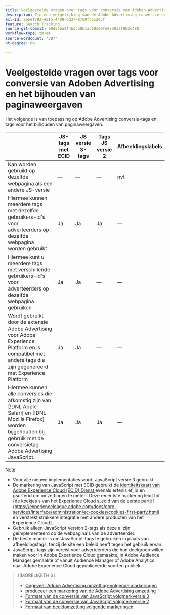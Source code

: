 ```yaml
---
title: Veelgestelde vragen over tags voor conversie van Adoben Advertising en het bijhouden van paginaweergaven
description: Zie een vergelijking van de Adobe Advertising-conversie en de labels voor het bijhouden van de paginaweergave.
exl-id: 2e5ef792-e0f5-4409-bd37-87d9fab1265f
feature: Search Tracking
source-git-commit: e9d55ba2f4b3ce8b1ac19c06fe8759a2f862c480
workflow-type: tm+mt
source-wordcount: '307'
ht-degree: 0%

---
```


# Veelgestelde vragen over tags voor conversie van Adoben Advertising en het bijhouden van paginaweergaven

Het volgende is van toepassing op Adobe Advertising conversie-tags en tags voor het bijhouden van paginaweergaven.

| | JS-tags met ECID | JS versie 3-tags | Tags JS versie 2 | Afbeeldingslabels |
| ---- | ---- | ---- | ---- | ---- |
| Kan worden gebruikt op dezelfde webpagina als een andere JS-versie | — | — | — | nvt |
| Hiermee kunnen meerdere tags met dezelfde gebruikers-id&#39;s voor adverteerders op dezelfde webpagina worden gebruikt | Ja | Ja | Ja | — |
| Hiermee kunt u meerdere tags met verschillende gebruikers-id&#39;s voor adverteerders op dezelfde webpagina gebruiken | Ja | Ja | — | — |
| Wordt gebruikt door de extensie Adobe Advertising voor Adobe Experience Platform en is compatibel met andere tags die zijn gegenereerd met Experience Platform | Ja | Ja | — | — |
| Hiermee kunnen alle conversies die afkomstig zijn van [!DNL Apple Safari] en [!DNL Mozilla Firefox] worden bijgehouden bij gebruik met de conversietag Adobe Advertising JavaScript. | Ja | Ja | Ja | — |

<!-- add link to page on conversion mapping tag above? -->

>[!NOTE]
>
>* Voor alle nieuwe implementaties wordt JavaScript versie 3 gebruikt.
>* De markering van JavaScript met ECID gebruikt de [ identiteitskaart van Adobe Experience Cloud (ECID) Dienst ](https://experienceleague.adobe.com/docs/id-service/using/intro/overview.html) evenals erfenis ef_id en gsurferid om omzettingen te meten. Deze recentste markering leidt tot {de koekjes s van het Experience Cloud s_ecid van de eerste partij ](https://experienceleague.adobe.com/docs/core-services/interface/administration/ec-cookies/cookies-first-party.html) en verstrekt strakkere integratie met andere producten van het Experience Cloud.[
>* Gebruik alleen JavaScript Version 2-tags als deze al zijn geïmplementeerd op de webpagina&#39;s van de adverteerder.
>* De beste manier is om JavaScript-tags te gebruiken in plaats van afbeeldingstags, tenzij de site een beleid heeft tegen het gebruik ervan.
>* JavaScript-tags zijn vereist voor adverteerders die hun doelgroep willen maken voor in Adobe Experience Cloud gemaakte, in Adobe Audience Manager gemaakte of vanuit Audience Manager of Adobe Analytics naar Adobe Experience Cloud gepubliceerde soorten publiek.

>[!MORELIKETHIS]
>
>* [ Ongeveer Adobe Advertising omzetting-volgende markeringen ](/help/search-social-commerce/tracking/conversion-tracking-advertising.md)
>* [ produceer een markering van de Adobe Advertising omzetting ](/help/search-social-commerce/tools/conversion-tag-generate.md)
>* [ Formaat van de conversie van JavaScript volgmerkversie 3 ](/help/search-social-commerce/tracking/format-conversion-tag-jsv3.md)
>* [ Formaat van de conversie van JavaScript volgmerkversie 2 ](/help/search-social-commerce/tracking/format-conversion-tag-jsv2.md)
>* [ Formaat van beeldomzetting volgende markeringen ](/help/search-social-commerce/tracking/format-conversion-tag-image.md)

<!-- add if I keep the file:  
>* The Adobe Advertising JavaScript conversion mapping tag
-->
